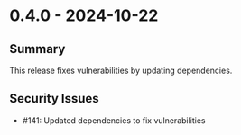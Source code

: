 # 0.4.0 - 2024-10-22

## Summary

This release fixes vulnerabilities by updating dependencies.

## Security Issues

* #141: Updated dependencies to fix vulnerabilities
